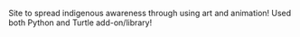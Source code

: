 Site to spread indigenous awareness through using art and animation! Used both Python and Turtle add-on/library!
